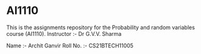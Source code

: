 # AI1110
This is the assignments repository for the Probability and random variables course (AI1110).
Instructor :- Dr G.V.V. Sharma

Name :- Archit Ganvir
Roll No. :- CS21BTECH11005
